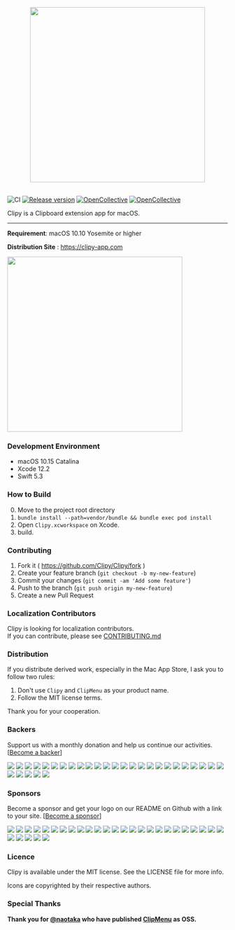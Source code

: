 <div align="center">
  <img src="./Resources/clipy_logo.png" width="400">
</div>

<br>

![CI](https://github.com/Clipy/Clipy/workflows/CI/badge.svg)
[![Release version](https://img.shields.io/github/release/Clipy/Clipy.svg)](https://github.com/Clipy/Clipy/releases/latest)
[![OpenCollective](https://opencollective.com/clipy/backers/badge.svg)](#backers)
[![OpenCollective](https://opencollective.com/clipy/sponsors/badge.svg)](#sponsors)

Clipy is a Clipboard extension app for macOS.

---

__Requirement__: macOS 10.10 Yosemite or higher

__Distribution Site__ : <https://clipy-app.com>

<img src="http://clipy-app.com/img/screenshot1.png" width="400">

### Development Environment
* macOS 10.15 Catalina
* Xcode 12.2
* Swift 5.3

### How to Build
0. Move to the project root directory
1. `bundle install --path=vendor/bundle && bundle exec pod install`
2. Open `Clipy.xcworkspace` on Xcode.
3. build.

### Contributing
1. Fork it ( https://github.com/Clipy/Clipy/fork )
2. Create your feature branch (`git checkout -b my-new-feature`)
3. Commit your changes (`git commit -am 'Add some feature'`)
4. Push to the branch (`git push origin my-new-feature`)
5. Create a new Pull Request

### Localization Contributors
Clipy is looking for localization contributors.  
If you can contribute, please see [CONTRIBUTING.md](https://github.com/Clipy/Clipy/blob/master/.github/CONTRIBUTING.md)

### Distribution
If you distribute derived work, especially in the Mac App Store, I ask you to follow two rules:

1. Don't use `Clipy` and `ClipMenu` as your product name.
2. Follow the MIT license terms.

Thank you for your cooperation.

### Backers

Support us with a monthly donation and help us continue our activities. [[Become a backer](https://opencollective.com/clipy#backer)]

<a href="https://opencollective.com/clipy/backer/0/website" target="_blank"><img src="https://opencollective.com/clipy/backer/0/avatar.svg"></a>
<a href="https://opencollective.com/clipy/backer/1/website" target="_blank"><img src="https://opencollective.com/clipy/backer/1/avatar.svg"></a>
<a href="https://opencollective.com/clipy/backer/2/website" target="_blank"><img src="https://opencollective.com/clipy/backer/2/avatar.svg"></a>
<a href="https://opencollective.com/clipy/backer/3/website" target="_blank"><img src="https://opencollective.com/clipy/backer/3/avatar.svg"></a>
<a href="https://opencollective.com/clipy/backer/4/website" target="_blank"><img src="https://opencollective.com/clipy/backer/4/avatar.svg"></a>
<a href="https://opencollective.com/clipy/backer/5/website" target="_blank"><img src="https://opencollective.com/clipy/backer/5/avatar.svg"></a>
<a href="https://opencollective.com/clipy/backer/6/website" target="_blank"><img src="https://opencollective.com/clipy/backer/6/avatar.svg"></a>
<a href="https://opencollective.com/clipy/backer/7/website" target="_blank"><img src="https://opencollective.com/clipy/backer/7/avatar.svg"></a>
<a href="https://opencollective.com/clipy/backer/8/website" target="_blank"><img src="https://opencollective.com/clipy/backer/8/avatar.svg"></a>
<a href="https://opencollective.com/clipy/backer/9/website" target="_blank"><img src="https://opencollective.com/clipy/backer/9/avatar.svg"></a>
<a href="https://opencollective.com/clipy/backer/10/website" target="_blank"><img src="https://opencollective.com/clipy/backer/10/avatar.svg"></a>
<a href="https://opencollective.com/clipy/backer/11/website" target="_blank"><img src="https://opencollective.com/clipy/backer/11/avatar.svg"></a>
<a href="https://opencollective.com/clipy/backer/12/website" target="_blank"><img src="https://opencollective.com/clipy/backer/12/avatar.svg"></a>
<a href="https://opencollective.com/clipy/backer/13/website" target="_blank"><img src="https://opencollective.com/clipy/backer/13/avatar.svg"></a>
<a href="https://opencollective.com/clipy/backer/14/website" target="_blank"><img src="https://opencollective.com/clipy/backer/14/avatar.svg"></a>
<a href="https://opencollective.com/clipy/backer/15/website" target="_blank"><img src="https://opencollective.com/clipy/backer/15/avatar.svg"></a>
<a href="https://opencollective.com/clipy/backer/16/website" target="_blank"><img src="https://opencollective.com/clipy/backer/16/avatar.svg"></a>
<a href="https://opencollective.com/clipy/backer/17/website" target="_blank"><img src="https://opencollective.com/clipy/backer/17/avatar.svg"></a>
<a href="https://opencollective.com/clipy/backer/18/website" target="_blank"><img src="https://opencollective.com/clipy/backer/18/avatar.svg"></a>
<a href="https://opencollective.com/clipy/backer/19/website" target="_blank"><img src="https://opencollective.com/clipy/backer/19/avatar.svg"></a>
<a href="https://opencollective.com/clipy/backer/20/website" target="_blank"><img src="https://opencollective.com/clipy/backer/20/avatar.svg"></a>
<a href="https://opencollective.com/clipy/backer/21/website" target="_blank"><img src="https://opencollective.com/clipy/backer/21/avatar.svg"></a>
<a href="https://opencollective.com/clipy/backer/22/website" target="_blank"><img src="https://opencollective.com/clipy/backer/22/avatar.svg"></a>
<a href="https://opencollective.com/clipy/backer/23/website" target="_blank"><img src="https://opencollective.com/clipy/backer/23/avatar.svg"></a>
<a href="https://opencollective.com/clipy/backer/24/website" target="_blank"><img src="https://opencollective.com/clipy/backer/24/avatar.svg"></a>
<a href="https://opencollective.com/clipy/backer/25/website" target="_blank"><img src="https://opencollective.com/clipy/backer/25/avatar.svg"></a>
<a href="https://opencollective.com/clipy/backer/26/website" target="_blank"><img src="https://opencollective.com/clipy/backer/26/avatar.svg"></a>
<a href="https://opencollective.com/clipy/backer/27/website" target="_blank"><img src="https://opencollective.com/clipy/backer/27/avatar.svg"></a>
<a href="https://opencollective.com/clipy/backer/28/website" target="_blank"><img src="https://opencollective.com/clipy/backer/28/avatar.svg"></a>
<a href="https://opencollective.com/clipy/backer/29/website" target="_blank"><img src="https://opencollective.com/clipy/backer/29/avatar.svg"></a>

### Sponsors

Become a sponsor and get your logo on our README on Github with a link to your site. [[Become a sponsor](https://opencollective.com/clipy#sponsor)]

<a href="https://opencollective.com/clipy/sponsor/0/website" target="_blank"><img src="https://opencollective.com/clipy/sponsor/0/avatar.svg"></a>
<a href="https://opencollective.com/clipy/sponsor/1/website" target="_blank"><img src="https://opencollective.com/clipy/sponsor/1/avatar.svg"></a>
<a href="https://opencollective.com/clipy/sponsor/2/website" target="_blank"><img src="https://opencollective.com/clipy/sponsor/2/avatar.svg"></a>
<a href="https://opencollective.com/clipy/sponsor/3/website" target="_blank"><img src="https://opencollective.com/clipy/sponsor/3/avatar.svg"></a>
<a href="https://opencollective.com/clipy/sponsor/4/website" target="_blank"><img src="https://opencollective.com/clipy/sponsor/4/avatar.svg"></a>
<a href="https://opencollective.com/clipy/sponsor/5/website" target="_blank"><img src="https://opencollective.com/clipy/sponsor/5/avatar.svg"></a>
<a href="https://opencollective.com/clipy/sponsor/6/website" target="_blank"><img src="https://opencollective.com/clipy/sponsor/6/avatar.svg"></a>
<a href="https://opencollective.com/clipy/sponsor/7/website" target="_blank"><img src="https://opencollective.com/clipy/sponsor/7/avatar.svg"></a>
<a href="https://opencollective.com/clipy/sponsor/8/website" target="_blank"><img src="https://opencollective.com/clipy/sponsor/8/avatar.svg"></a>
<a href="https://opencollective.com/clipy/sponsor/9/website" target="_blank"><img src="https://opencollective.com/clipy/sponsor/9/avatar.svg"></a>
<a href="https://opencollective.com/clipy/sponsor/10/website" target="_blank"><img src="https://opencollective.com/clipy/sponsor/10/avatar.svg"></a>
<a href="https://opencollective.com/clipy/sponsor/11/website" target="_blank"><img src="https://opencollective.com/clipy/sponsor/11/avatar.svg"></a>
<a href="https://opencollective.com/clipy/sponsor/12/website" target="_blank"><img src="https://opencollective.com/clipy/sponsor/12/avatar.svg"></a>
<a href="https://opencollective.com/clipy/sponsor/13/website" target="_blank"><img src="https://opencollective.com/clipy/sponsor/13/avatar.svg"></a>
<a href="https://opencollective.com/clipy/sponsor/14/website" target="_blank"><img src="https://opencollective.com/clipy/sponsor/14/avatar.svg"></a>
<a href="https://opencollective.com/clipy/sponsor/15/website" target="_blank"><img src="https://opencollective.com/clipy/sponsor/15/avatar.svg"></a>
<a href="https://opencollective.com/clipy/sponsor/16/website" target="_blank"><img src="https://opencollective.com/clipy/sponsor/16/avatar.svg"></a>
<a href="https://opencollective.com/clipy/sponsor/17/website" target="_blank"><img src="https://opencollective.com/clipy/sponsor/17/avatar.svg"></a>
<a href="https://opencollective.com/clipy/sponsor/18/website" target="_blank"><img src="https://opencollective.com/clipy/sponsor/18/avatar.svg"></a>
<a href="https://opencollective.com/clipy/sponsor/19/website" target="_blank"><img src="https://opencollective.com/clipy/sponsor/19/avatar.svg"></a>
<a href="https://opencollective.com/clipy/sponsor/20/website" target="_blank"><img src="https://opencollective.com/clipy/sponsor/20/avatar.svg"></a>
<a href="https://opencollective.com/clipy/sponsor/21/website" target="_blank"><img src="https://opencollective.com/clipy/sponsor/21/avatar.svg"></a>
<a href="https://opencollective.com/clipy/sponsor/22/website" target="_blank"><img src="https://opencollective.com/clipy/sponsor/22/avatar.svg"></a>
<a href="https://opencollective.com/clipy/sponsor/23/website" target="_blank"><img src="https://opencollective.com/clipy/sponsor/23/avatar.svg"></a>
<a href="https://opencollective.com/clipy/sponsor/24/website" target="_blank"><img src="https://opencollective.com/clipy/sponsor/24/avatar.svg"></a>
<a href="https://opencollective.com/clipy/sponsor/25/website" target="_blank"><img src="https://opencollective.com/clipy/sponsor/25/avatar.svg"></a>
<a href="https://opencollective.com/clipy/sponsor/26/website" target="_blank"><img src="https://opencollective.com/clipy/sponsor/26/avatar.svg"></a>
<a href="https://opencollective.com/clipy/sponsor/27/website" target="_blank"><img src="https://opencollective.com/clipy/sponsor/27/avatar.svg"></a>
<a href="https://opencollective.com/clipy/sponsor/28/website" target="_blank"><img src="https://opencollective.com/clipy/sponsor/28/avatar.svg"></a>
<a href="https://opencollective.com/clipy/sponsor/29/website" target="_blank"><img src="https://opencollective.com/clipy/sponsor/29/avatar.svg"></a>

### Licence
Clipy is available under the MIT license. See the LICENSE file for more info.

Icons are copyrighted by their respective authors.

### Special Thanks
__Thank you for [@naotaka](https://github.com/naotaka) who have published [ClipMenu](https://github.com/naotaka/ClipMenu) as OSS.__
